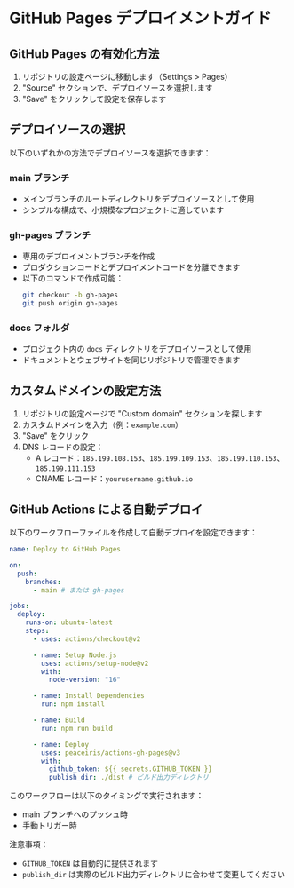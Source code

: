 # GitHub Pages デプロイメントガイド

## GitHub Pages の有効化方法

1. リポジトリの設定ページに移動します（Settings > Pages）
2. "Source" セクションで、デプロイソースを選択します
3. "Save" をクリックして設定を保存します

## デプロイソースの選択

以下のいずれかの方法でデプロイソースを選択できます：

### main ブランチ

- メインブランチのルートディレクトリをデプロイソースとして使用
- シンプルな構成で、小規模なプロジェクトに適しています

### gh-pages ブランチ

- 専用のデプロイメントブランチを作成
- プロダクションコードとデプロイメントコードを分離できます
- 以下のコマンドで作成可能：
  ```bash
  git checkout -b gh-pages
  git push origin gh-pages
  ```

### docs フォルダ

- プロジェクト内の `docs` ディレクトリをデプロイソースとして使用
- ドキュメントとウェブサイトを同じリポジトリで管理できます

## カスタムドメインの設定方法

1. リポジトリの設定ページで "Custom domain" セクションを探します
2. カスタムドメインを入力（例：`example.com`）
3. "Save" をクリック
4. DNS レコードの設定：
   - A レコード：`185.199.108.153`、`185.199.109.153`、`185.199.110.153`、`185.199.111.153`
   - CNAME レコード：`yourusername.github.io`

## GitHub Actions による自動デプロイ

以下のワークフローファイルを作成して自動デプロイを設定できます：

```yaml
name: Deploy to GitHub Pages

on:
  push:
    branches:
      - main # または gh-pages

jobs:
  deploy:
    runs-on: ubuntu-latest
    steps:
      - uses: actions/checkout@v2

      - name: Setup Node.js
        uses: actions/setup-node@v2
        with:
          node-version: "16"

      - name: Install Dependencies
        run: npm install

      - name: Build
        run: npm run build

      - name: Deploy
        uses: peaceiris/actions-gh-pages@v3
        with:
          github_token: ${{ secrets.GITHUB_TOKEN }}
          publish_dir: ./dist # ビルド出力ディレクトリ
```

このワークフローは以下のタイミングで実行されます：

- main ブランチへのプッシュ時
- 手動トリガー時

注意事項：

- `GITHUB_TOKEN` は自動的に提供されます
- `publish_dir` は実際のビルド出力ディレクトリに合わせて変更してください
